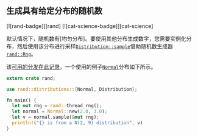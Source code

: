 ## 生成具有给定分布的随机数

[![rand-badge]][rand] [![cat-science-badge]][cat-science]

默认情况下，随机数有[均匀分布]。要使用其他分布生成数字，您需要实例化分布，然后使用该分布进行采样[`Distribution::sample`]借助随机数生成器[`rand::Rng`]。

该[可用的分发在此记录][rand-distributions]。一个使用的例子[`Normal`]分布如下所示。

```rust
extern crate rand;

use rand::distributions::{Normal, Distribution};

fn main() {
  let mut rng = rand::thread_rng();
  let normal = Normal::new(2.0, 3.0);
  let v = normal.sample(&mut rng);
  println!("{} is from a N(2, 9) distribution", v)
}
```

[`distribution::sample`]: https://docs.rs/rand/*/rand/distributions/trait.Distribution.html#tymethod.sample

[`normal`]: https://docs.rs/rand/*/rand/distributions/normal/struct.Normal.html

[`rand::rng`]: https://docs.rs/rand/*/rand/trait.Rng.html

[rand-distributions]: https://docs.rs/rand/*/rand/distributions/index.html

[uniform distribution]: https://en.wikipedia.org/wiki/Uniform_distribution_(continuous)
